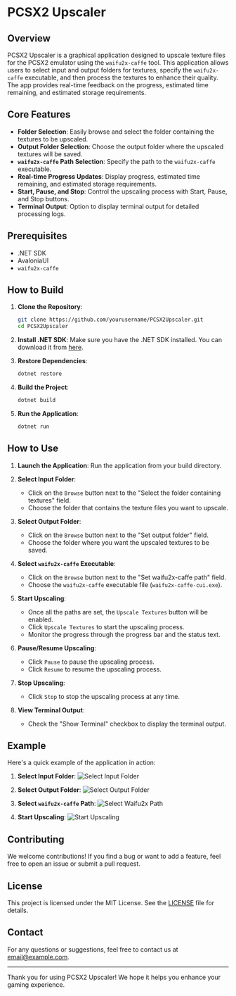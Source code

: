 # PCSX2 Upscaler

## Overview

PCSX2 Upscaler is a graphical application designed to upscale texture files for the PCSX2 emulator using the `waifu2x-caffe` tool. This application allows users to select input and output folders for textures, specify the `waifu2x-caffe` executable, and then process the textures to enhance their quality. The app provides real-time feedback on the progress, estimated time remaining, and estimated storage requirements.

## Core Features

- **Folder Selection**: Easily browse and select the folder containing the textures to be upscaled.
- **Output Folder Selection**: Choose the output folder where the upscaled textures will be saved.
- **`waifu2x-caffe` Path Selection**: Specify the path to the `waifu2x-caffe` executable.
- **Real-time Progress Updates**: Display progress, estimated time remaining, and estimated storage requirements.
- **Start, Pause, and Stop**: Control the upscaling process with Start, Pause, and Stop buttons.
- **Terminal Output**: Option to display terminal output for detailed processing logs.

## Prerequisites

- .NET SDK
- AvaloniaUI
- `waifu2x-caffe`

## How to Build

1. **Clone the Repository**:
    ```sh
    git clone https://github.com/yourusername/PCSX2Upscaler.git
    cd PCSX2Upscaler
    ```

2. **Install .NET SDK**: Make sure you have the .NET SDK installed. You can download it from [here](https://dotnet.microsoft.com/download).

3. **Restore Dependencies**:
    ```sh
    dotnet restore
    ```

4. **Build the Project**:
    ```sh
    dotnet build
    ```

5. **Run the Application**:
    ```sh
    dotnet run
    ```

## How to Use

1. **Launch the Application**:
    Run the application from your build directory.

2. **Select Input Folder**:
    - Click on the `Browse` button next to the "Select the folder containing textures" field.
    - Choose the folder that contains the texture files you want to upscale.

3. **Select Output Folder**:
    - Click on the `Browse` button next to the "Set output folder" field.
    - Choose the folder where you want the upscaled textures to be saved.

4. **Select `waifu2x-caffe` Executable**:
    - Click on the `Browse` button next to the "Set waifu2x-caffe path" field.
    - Choose the `waifu2x-caffe` executable file (`waifu2x-caffe-cui.exe`).

5. **Start Upscaling**:
    - Once all the paths are set, the `Upscale Textures` button will be enabled.
    - Click `Upscale Textures` to start the upscaling process.
    - Monitor the progress through the progress bar and the status text.

6. **Pause/Resume Upscaling**:
    - Click `Pause` to pause the upscaling process.
    - Click `Resume` to resume the upscaling process.

7. **Stop Upscaling**:
    - Click `Stop` to stop the upscaling process at any time.

8. **View Terminal Output**:
    - Check the "Show Terminal" checkbox to display the terminal output.

## Example

Here's a quick example of the application in action:

1. **Select Input Folder**:
   ![Select Input Folder](images/select_input_folder.png)

2. **Select Output Folder**:
   ![Select Output Folder](images/select_output_folder.png)

3. **Select `waifu2x-caffe` Path**:
   ![Select Waifu2x Path](images/select_waifu2x_path.png)

4. **Start Upscaling**:
   ![Start Upscaling](images/start_upscaling.png)

## Contributing

We welcome contributions! If you find a bug or want to add a feature, feel free to open an issue or submit a pull request.

## License

This project is licensed under the MIT License. See the [LICENSE](LICENSE) file for details.

## Contact

For any questions or suggestions, feel free to contact us at [email@example.com](mailto:email@example.com).

---

Thank you for using PCSX2 Upscaler! We hope it helps you enhance your gaming experience.
